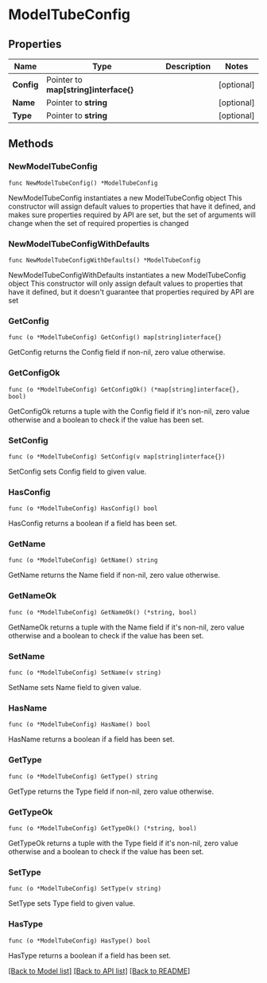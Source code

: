 # ModelTubeConfig

## Properties

Name | Type | Description | Notes
------------ | ------------- | ------------- | -------------
**Config** | Pointer to **map[string]interface{}** |  | [optional] 
**Name** | Pointer to **string** |  | [optional] 
**Type** | Pointer to **string** |  | [optional] 

## Methods

### NewModelTubeConfig

`func NewModelTubeConfig() *ModelTubeConfig`

NewModelTubeConfig instantiates a new ModelTubeConfig object
This constructor will assign default values to properties that have it defined,
and makes sure properties required by API are set, but the set of arguments
will change when the set of required properties is changed

### NewModelTubeConfigWithDefaults

`func NewModelTubeConfigWithDefaults() *ModelTubeConfig`

NewModelTubeConfigWithDefaults instantiates a new ModelTubeConfig object
This constructor will only assign default values to properties that have it defined,
but it doesn't guarantee that properties required by API are set

### GetConfig

`func (o *ModelTubeConfig) GetConfig() map[string]interface{}`

GetConfig returns the Config field if non-nil, zero value otherwise.

### GetConfigOk

`func (o *ModelTubeConfig) GetConfigOk() (*map[string]interface{}, bool)`

GetConfigOk returns a tuple with the Config field if it's non-nil, zero value otherwise
and a boolean to check if the value has been set.

### SetConfig

`func (o *ModelTubeConfig) SetConfig(v map[string]interface{})`

SetConfig sets Config field to given value.

### HasConfig

`func (o *ModelTubeConfig) HasConfig() bool`

HasConfig returns a boolean if a field has been set.

### GetName

`func (o *ModelTubeConfig) GetName() string`

GetName returns the Name field if non-nil, zero value otherwise.

### GetNameOk

`func (o *ModelTubeConfig) GetNameOk() (*string, bool)`

GetNameOk returns a tuple with the Name field if it's non-nil, zero value otherwise
and a boolean to check if the value has been set.

### SetName

`func (o *ModelTubeConfig) SetName(v string)`

SetName sets Name field to given value.

### HasName

`func (o *ModelTubeConfig) HasName() bool`

HasName returns a boolean if a field has been set.

### GetType

`func (o *ModelTubeConfig) GetType() string`

GetType returns the Type field if non-nil, zero value otherwise.

### GetTypeOk

`func (o *ModelTubeConfig) GetTypeOk() (*string, bool)`

GetTypeOk returns a tuple with the Type field if it's non-nil, zero value otherwise
and a boolean to check if the value has been set.

### SetType

`func (o *ModelTubeConfig) SetType(v string)`

SetType sets Type field to given value.

### HasType

`func (o *ModelTubeConfig) HasType() bool`

HasType returns a boolean if a field has been set.


[[Back to Model list]](../README.md#documentation-for-models) [[Back to API list]](../README.md#documentation-for-api-endpoints) [[Back to README]](../README.md)


